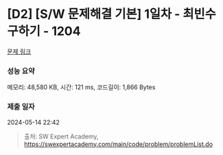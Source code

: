 # [D2] [S/W 문제해결 기본] 1일차 - 최빈수 구하기 - 1204 

[문제 링크](https://swexpertacademy.com/main/code/problem/problemDetail.do?contestProbId=AV13zo1KAAACFAYh) 

### 성능 요약

메모리: 48,580 KB, 시간: 121 ms, 코드길이: 1,866 Bytes

### 제출 일자

2024-05-14 22:42



> 출처: SW Expert Academy, https://swexpertacademy.com/main/code/problem/problemList.do